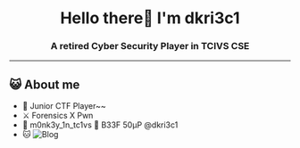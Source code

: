 <h1 align="center">Hello there👋 I'm dkri3c1</h1>
<h3 align="center">A retired Cyber Security Player in TCIVS CSE </h3>

----

## 😺 About me

- 🚩 Junior CTF Player~~
- ⚔️ Forensics X Pwn
- 🐒 m0nk3y_1n_tc1vs 🐄 B33F 50μP @dkri3c1
- 🐱 ![Blog](https://dkri3c1.github.io/)
